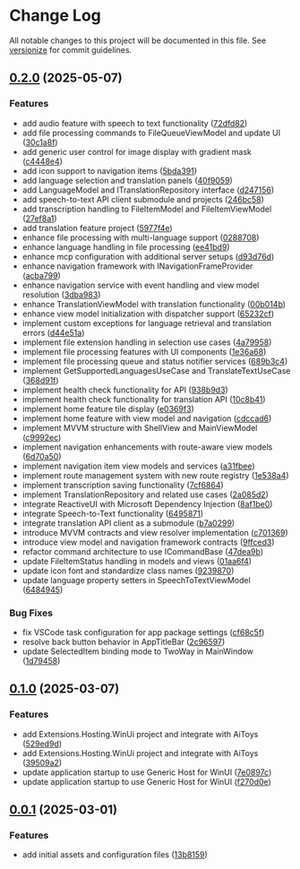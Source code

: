 # Change Log

All notable changes to this project will be documented in this file. See [versionize](https://github.com/versionize/versionize) for commit guidelines.

<a name="0.2.0"></a>
## [0.2.0](https://www.github.com/ggwozdz90/ai-toys/releases/tag/v0.2.0) (2025-05-07)

### Features

* add audio feature with speech to text functionality ([72dfd82](https://www.github.com/ggwozdz90/ai-toys/commit/72dfd8290e8f850e5324333b1f7ab8e5b77faf82))
* add file processing commands to FileQueueViewModel and update UI ([30c1a8f](https://www.github.com/ggwozdz90/ai-toys/commit/30c1a8f4c0d2c906f67d9039d2ffd4e2565af483))
* add generic user control for image display with gradient mask ([c4448e4](https://www.github.com/ggwozdz90/ai-toys/commit/c4448e48555a7d0868dffab16ab6aeaecb60e009))
* add icon support to navigation items ([5bda391](https://www.github.com/ggwozdz90/ai-toys/commit/5bda391acd4d1621dd27fb098edfcbcf2299b942))
* add language selection and translation panels ([40f9059](https://www.github.com/ggwozdz90/ai-toys/commit/40f90594c0f790a398999908e7ac345a71dc0243))
* add LanguageModel and ITranslationRepository interface ([d247156](https://www.github.com/ggwozdz90/ai-toys/commit/d24715614db4efb7084b8006d188a6d3b1899450))
* add speech-to-text API client submodule and projects ([246bc58](https://www.github.com/ggwozdz90/ai-toys/commit/246bc58d7d8824e849bc97d75e5553a6985044fe))
* add transcription handling to FileItemModel and FileItemViewModel ([27ef8a1](https://www.github.com/ggwozdz90/ai-toys/commit/27ef8a1ec9b202a9153751615910d4a2a1fda145))
* add translation feature project ([5977f4e](https://www.github.com/ggwozdz90/ai-toys/commit/5977f4e7003a607ecb77406a9a7ba91a1b7725fd))
* enhance file processing with multi-language support ([0288708](https://www.github.com/ggwozdz90/ai-toys/commit/0288708dd6d05ec5598c0d17d5e22c676ee4d297))
* enhance language handling in file processing ([ee41bd9](https://www.github.com/ggwozdz90/ai-toys/commit/ee41bd93035bc83a53603038e55d3c7033a144b7))
* enhance mcp configuration with additional server setups ([d93d76d](https://www.github.com/ggwozdz90/ai-toys/commit/d93d76d3c4ea4ae80b0947d712b15ba17e622285))
* enhance navigation framework with INavigationFrameProvider ([acba799](https://www.github.com/ggwozdz90/ai-toys/commit/acba799c89143481337645c1507f1466dd21ec8d))
* enhance navigation service with event handling and view model resolution ([3dba983](https://www.github.com/ggwozdz90/ai-toys/commit/3dba983aee6f6de58589b8df95a09023c000c7c5))
* enhance TranslationViewModel with translation functionality ([00b014b](https://www.github.com/ggwozdz90/ai-toys/commit/00b014b088d74a955e38bf8d860bf52d483ad654))
* enhance view model initialization with dispatcher support ([65232cf](https://www.github.com/ggwozdz90/ai-toys/commit/65232cfd62bfcf45b4b4f5711d7c067ef32b4e7b))
* implement custom exceptions for language retrieval and translation errors ([d44e51a](https://www.github.com/ggwozdz90/ai-toys/commit/d44e51a9008c1fb0173f066f3407f74f39457985))
* implement file extension handling in selection use cases ([4a79958](https://www.github.com/ggwozdz90/ai-toys/commit/4a79958d9c477321ea51ea505ca2488671525e06))
* implement file processing features with UI components ([1e36a68](https://www.github.com/ggwozdz90/ai-toys/commit/1e36a6843ea34b22ea6f596bbc7f3b342ea5e14c))
* implement file processing queue and status notifier services ([689b3c4](https://www.github.com/ggwozdz90/ai-toys/commit/689b3c4f1f5a3d7982e56aebe70d7886f204de4f))
* implement GetSupportedLanguagesUseCase and TranslateTextUseCase ([368d91f](https://www.github.com/ggwozdz90/ai-toys/commit/368d91fc097f6aa0416ec7a79169801eef905bf7))
* implement health check functionality for API ([938b9d3](https://www.github.com/ggwozdz90/ai-toys/commit/938b9d302f86904839540fe180a092db60e388fb))
* implement health check functionality for translation API ([10c8b41](https://www.github.com/ggwozdz90/ai-toys/commit/10c8b41aef9402e4c7dd62bb3ec1d9593e6162dc))
* implement home feature tile display ([e0369f3](https://www.github.com/ggwozdz90/ai-toys/commit/e0369f3eb3a042917c445e4e293ef92604ed9b8b))
* implement home feature with view model and navigation ([cdccad6](https://www.github.com/ggwozdz90/ai-toys/commit/cdccad611da1d91255ddfb696fc6e1c583a5a748))
* implement MVVM structure with ShellView and MainViewModel ([c9992ec](https://www.github.com/ggwozdz90/ai-toys/commit/c9992ec9e5bc3b7fd055966023b97b3afcf7d52b))
* implement navigation enhancements with route-aware view models ([6d70a50](https://www.github.com/ggwozdz90/ai-toys/commit/6d70a502ff1a0f112ba900ae438a3ba116f9c2ac))
* implement navigation item view models and services ([a31fbee](https://www.github.com/ggwozdz90/ai-toys/commit/a31fbee041cceae3103f8812c145b4f3d7c99b99))
* implement route management system with new route registry ([1e538a4](https://www.github.com/ggwozdz90/ai-toys/commit/1e538a428f5c4ec932572b0119e5b0c93bd1846f))
* implement transcription saving functionality ([7cf6864](https://www.github.com/ggwozdz90/ai-toys/commit/7cf68648bae5a11a8ffc8ca87f1c4c32bf5d7a1d))
* implement TranslationRepository and related use cases ([2a085d2](https://www.github.com/ggwozdz90/ai-toys/commit/2a085d22d7f7618ea3194061b8abc02ff62deebb))
* integrate ReactiveUI with Microsoft Dependency Injection ([8af1be0](https://www.github.com/ggwozdz90/ai-toys/commit/8af1be0d14ed5154b8fbc8054a3b7c8df3bb044f))
* integrate Speech-to-Text functionality ([6495871](https://www.github.com/ggwozdz90/ai-toys/commit/6495871248c115766b95f2a41ccaa07c3f60ee25))
* integrate translation API client as a submodule ([b7a0299](https://www.github.com/ggwozdz90/ai-toys/commit/b7a0299d9b52d0b2aa1881aee858063fc8e5743b))
* introduce MVVM contracts and view resolver implementation ([c701369](https://www.github.com/ggwozdz90/ai-toys/commit/c7013698b95ece588caa0fc5caac66c941d49887))
* introduce view model and navigation framework contracts ([9ffced3](https://www.github.com/ggwozdz90/ai-toys/commit/9ffced315ddb24bdeaf0628b1502bb98ef396788))
* refactor command architecture to use ICommandBase ([47dea9b](https://www.github.com/ggwozdz90/ai-toys/commit/47dea9b513633fe2ad1887d062ee5315998a6270))
* update FileItemStatus handling in models and views ([01aa6f4](https://www.github.com/ggwozdz90/ai-toys/commit/01aa6f4c6b5b8fa0c4e157618a0b9777d4b48ceb))
* update icon font and standardize class names ([9239870](https://www.github.com/ggwozdz90/ai-toys/commit/92398705e224a2d850b4948adb72777c77f2fee3))
* update language property setters in SpeechToTextViewModel ([6484945](https://www.github.com/ggwozdz90/ai-toys/commit/6484945cee93ce75db7c97dfebd8c8f3c6967f3c))

### Bug Fixes

* fix VSCode task configuration for app package settings ([cf68c5f](https://www.github.com/ggwozdz90/ai-toys/commit/cf68c5fffc24413136cd6d6c479c27446adb6aae))
* resolve back button behavior in AppTitleBar ([2c96597](https://www.github.com/ggwozdz90/ai-toys/commit/2c96597bd63ee5f92ac8239c8d34d951283025d3))
* update SelectedItem binding mode to TwoWay in MainWindow ([1d79458](https://www.github.com/ggwozdz90/ai-toys/commit/1d79458baa81abeb1ec084d17e11b2972a3b2985))

<a name="0.1.0"></a>
## [0.1.0](https://www.github.com/ggwozdz90/ai-toys/releases/tag/v0.1.0) (2025-03-07)

### Features

* add Extensions.Hosting.WinUi project and integrate with AiToys ([529ed9d](https://www.github.com/ggwozdz90/ai-toys/commit/529ed9ddb87436206858fd2c2d116d1b619f884d))
* add Extensions.Hosting.WinUi project and integrate with AiToys ([39509a2](https://www.github.com/ggwozdz90/ai-toys/commit/39509a2dad65b1e8af4635c3606dd443485ea12c))
* update application startup to use Generic Host for WinUI ([7e0897c](https://www.github.com/ggwozdz90/ai-toys/commit/7e0897ca720da1594c64a94422b2c6069b6c77e9))
* update application startup to use Generic Host for WinUI ([f270d0e](https://www.github.com/ggwozdz90/ai-toys/commit/f270d0e2755f194ffb38011ed492f26d4615ebce))

<a name="0.0.1"></a>
## [0.0.1](https://www.github.com/ggwozdz90/ai-toys/releases/tag/v0.0.1) (2025-03-01)

### Features

* add initial assets and configuration files ([13b8159](https://www.github.com/ggwozdz90/ai-toys/commit/13b81597b0b817e9df62e97427dbe3e7a7bd65e3))

